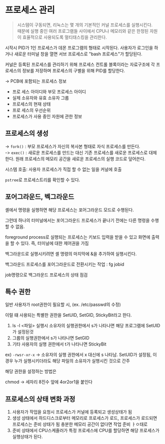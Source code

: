# 프로세스 관리 

> 시스템이 구동되면, 리눅스는 몇 개의 기본적인 커널 프로세스를 실행시킨다.     
> 때문에 실행 중인 여러 프로그램들 사이에서 CPU나 메모리와 같은 한정된 자원이 효율적으로 사용되도록 멀티태스킹을 관리한다. 

시작시 PID가 1인 프로세스가 데몬 프로그램의 형태로 시작된다. 
사용자가 로그인을 하거나 새로운 터미널 창을 열면 서브 프로세스로  "bash 프로세스"가 할당된다. 

커널은 등록된 프로세스를 관리하기 위해 프로세스 컨트롤 블록이라는 자료구조에 각 프로세스의 정보를 저장하며 프로세스의 구별을 위해 PID를 할당한다. 

-> PCB에 포함되는 프로세스 정보 
- 프로 세스 아이디와 부모 프로세스 아이디
- 실제 소유자와 유효 소유자 그룹
- 프로세스의 현재 상태
- 프로 세스의 우선순위
- 프로세스가 사용 중인 자원에 관한 정보

## 프로세스의 생성

-> `fork()` : 부모 프로세스가 자신의 복사본 형태로 자식 프로세스를 만든다.    
-> `exec()` : 새로운 프로세스를 만드는 대신 기존 프로세스를 새로운 프로세스로 대체한다. 원래 프로세스의 메모리 공간을 새로운 프로세스의 실행 코드로 덮어쓴다.    

시스템 호출: 사용자 프로세스가 직접 할 수 없는 일을 커널에 호출

`pstree`로 프로세스트리를 확인할 수 있다. 

## 포어그라운드, 벡그라운드

셸에서 명령을 실행하면 해당 프로세스는 포어그라운드 모드로 수행된다. 

그런데 하나의 터미널에서는 포어그라운드 프로세스가 끝나기 전에는 다른 명령을 수행할 수 없음.

foreground process로 실행되는 프로세스는 키보드 입력을 받을 수 있고 화면에 출력을 할 수 있다. 즉, 터미널에 대한 제어권을 가짐

백그라운드로 실행시키려면 셸 명령의 마지막에 &을 추가하여 실행시킨다. 

백그라운드 프로세스를 포어그라운드로 전환시키는 작업 : fg jobid

job명령으로 백그라운드 프로세스의 상태 점검 

## 특수 권한

일반 사용자가 root권한이 필요할 시, (ex. /etc/passwd의 수정)       

이럴 떄 사용되는 특별한 권한을 SetUID, SetGID, StickyBit라고 한다.   

1. ls -l <파일> 실행시 소유자의 실행권한에서 s가 나타나면 해당 프로그램에 SetUID가 설정된것     
2. 그룹의 실행권한에서 s가 나타나면 SetGID    
3. 기타 사용자의 실행 권한에서 t가 나타나면 StickyBit    

ex) `-rwsr-xr-x` -> 소유자의 실행 권한에서 x 대신에 s 나타남. SetUID가 설정됨, 이경우 누가 실행시키더라도 해당 파일의 소유자가 실행시킨 것으로 간주   

해당 권한을 설정하는 방법은 

chmod -> 
세자리 8진수 앞에 4or2or1을 붙인다

## 프로세스의 상태 변화 과정
1. 사용자가 작업을 요청시 프로세스가 커널에 등록되고 생성상태가 됨
2. 생성 상태에서 하드디스크로부터 메모리로 프로세스가 로드, 프로세스가 로드되면 프로세스는 준비 상태가 됨 충분한 메모리 공간이 없다면 작업 준비 ㅏㅇ태로
3. 준비 상태에서 CPU스케줄러가 특정 프로세스에 CPU를 할당하면 해당 프로세스가 실행상태가 된다. 
